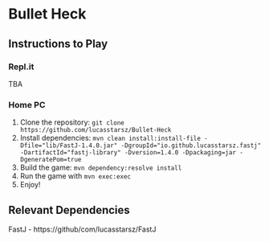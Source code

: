 # Bullet Heck

## Instructions to Play
### Repl.it
TBA

### Home PC
1. Clone the repository: `git clone https://github.com/lucasstarsz/Bullet-Heck`
2. Install dependencies: `mvn clean install:install-file -Dfile="lib/FastJ-1.4.0.jar" -DgroupId="io.github.lucasstarsz.fastj" -DartifactId="fastj-library" -Dversion=1.4.0 -Dpackaging=jar -DgeneratePom=true`
3. Build the game: `mvn dependency:resolve install`
4. Run the game with `mvn exec:exec`
5. Enjoy!


## Relevant Dependencies
FastJ - https://github/com/lucasstarsz/FastJ
